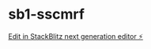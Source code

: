 # sb1-sscmrf

[Edit in StackBlitz next generation editor ⚡️](https://stackblitz.com/~/github.com/mandyalh/sb1-sscmrf)